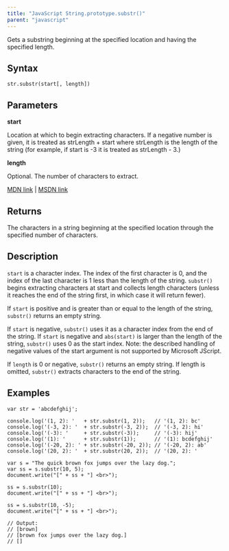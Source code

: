 ```yaml
---
title: "JavaScript String.prototype.substr()"
parent: "javascript"
---
```


Gets a substring beginning at the specified location and having the specified length.

## Syntax

    str.substr(start[, length])

## Parameters

**start**

Location at which to begin extracting characters. If a negative number is given, it is treated as strLength + start where strLength is the length of the string (for example, if start is -3 it is treated as strLength - 3.)

**length**

Optional. The number of characters to extract.

[MDN link](https://developer.mozilla.org/en-US/docs/Web/JavaScript/Reference/Global_Objects/String/substr) | [MSDN link](https://msdn.microsoft.com/en-us/LIBRary/0esxc5wy%28v=vs.94%29.aspx)

## Returns

The characters in a string beginning at the specified location through the specified number of characters.

## Description

`start` is a character index. The index of the first character is 0, and the index of the last character is 1 less than the length of the string. `substr()` begins extracting characters at start and collects length characters (unless it reaches the end of the string first, in which case it will return fewer).

If `start` is positive and is greater than or equal to the length of the string, `substr()` returns an empty string.

If `start` is negative, `substr()` uses it as a character index from the end of the string. If `start` is negative and `abs(start)` is larger than the length of the string, `substr()` uses 0 as the start index. Note: the described handling of negative values of the start argument is not supported by Microsoft JScript.

If `length` is 0 or negative, `substr()` returns an empty string. If length is omitted, `substr()` extracts characters to the end of the string.

## Examples

    var str = 'abcdefghij';

    console.log('(1, 2): '   + str.substr(1, 2));   // '(1, 2): bc'
    console.log('(-3, 2): '  + str.substr(-3, 2));  // '(-3, 2): hi'
    console.log('(-3): '     + str.substr(-3));     // '(-3): hij'
    console.log('(1): '      + str.substr(1));      // '(1): bcdefghij'
    console.log('(-20, 2): ' + str.substr(-20, 2)); // '(-20, 2): ab'
    console.log('(20, 2): '  + str.substr(20, 2));  // '(20, 2): '

    var s = "The quick brown fox jumps over the lazy dog.";
    var ss = s.substr(10, 5);  
    document.write("[" + ss + "] <br>");

    ss = s.substr(10);
    document.write("[" + ss + "] <br>");

    ss = s.substr(10, -5);
    document.write("[" + ss + "] <br>");

    // Output:
    // [brown] 
    // [brown fox jumps over the lazy dog.] 
    // []
